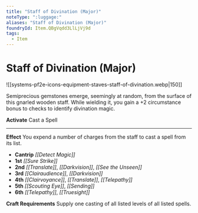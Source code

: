 ```yaml
---
title: "Staff of Divination (Major)"
noteType: ":luggage:"
aliases: "Staff of Divination (Major)"
foundryId: Item.QBgVqdd3LlLjVj9d
tags:
  - Item
---
```


# Staff of Divination (Major)
![[systems-pf2e-icons-equipment-staves-staff-of-divination.webp|150]]

Semiprecious gemstones emerge, seemingly at random, from the surface of this gnarled wooden staff. While wielding it, you gain a +2 circumstance bonus to checks to identify divination magic.

**Activate** Cast a Spell

* * *

**Effect** You expend a number of charges from the staff to cast a spell from its list.

*   **Cantrip** _[[Detect Magic]]_
*   **1st** _[[Sure Strike]]_
*   **2nd** _[[Translate]]_, _[[Darkvision]]_, _[[See the Unseen]]_
*   **3rd** _[[Clairaudience]]_, _[[Darkvision]]_
*   **4th** _[[Clairvoyance]]_, _[[Translate]]_, _[[Telepathy]]_
*   **5th** _[[Scouting Eye]]_, _[[Sending]]_
*   **6th** _[[Telepathy]]_, _[[Truesight]]_

**Craft Requirements** Supply one casting of all listed levels of all listed spells.
